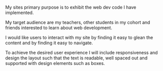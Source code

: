 My sites primary purpose is to exhibit the web dev code I have implemented.

My target audience are my teachers, other students in my cohort and friends interested to learn about web development.

I would like users to interact with my site by finding it easy to glean the content and by finding it easy to navigate.

To achieve the desired user experience I will include responsiveness and design the layout such that the text is readable, well spaced out and supported with design elements such as boxes.
